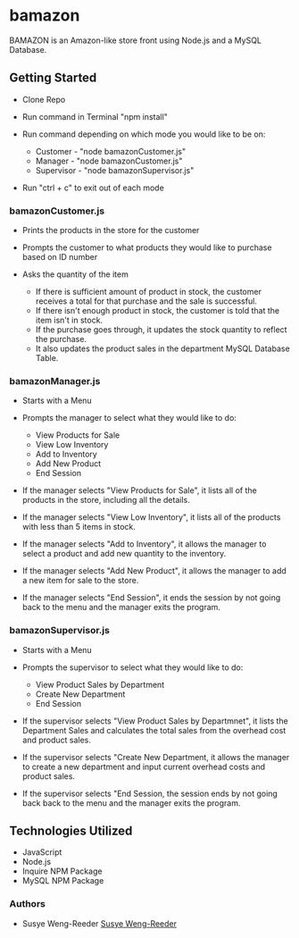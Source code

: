 # bamazon

BAMAZON is an Amazon-like store front using Node.js and a MySQL Database.

## Getting Started

- Clone Repo
- Run command in Terminal "npm install"
- Run command depending on which mode you would like to be on:
    - Customer - "node bamazonCustomer.js"
    - Manager - "node bamazonCustomer.js"
    - Supervisor - "node bamazonSupervisor.js"

- Run "ctrl + c" to exit out of each mode


### bamazonCustomer.js

- Prints the products in the store for the customer
- Prompts the customer to what products they would like to purchase based on ID number
- Asks the quantity of the item

    - If there is sufficient amount of product in stock, the customer receives a total for that purchase and the sale is successful.
    - If there isn't enough product in stock, the customer is told that the item isn't in stock.
    - If the purchase goes through, it updates the stock quantity to reflect the purchase.
    - It also updates the product sales in the department MySQL Database Table.


### bamazonManager.js

- Starts with a Menu
- Prompts the manager to select what they would like to do:
    - View Products for Sale
    - View Low Inventory
    - Add to Inventory
    - Add New Product
    - End Session

- If the manager selects "View Products for Sale", it lists all of the products in the store, including all the details.

- If the manager selects "View Low Inventory", it lists all of the products with less than 5 items in stock.

- If the manager selects "Add to Inventory", it allows the manager to select a product and add new quantity to the inventory.

- If the manager selects "Add New Product", it allows the manager to add a new item for sale to the store.

- If the manager selects "End Session", it ends the session by not going back to the menu and the manager exits the program.


### bamazonSupervisor.js

- Starts with a Menu
- Prompts the supervisor to select what they would like to do:
    - View Product Sales by Department
    - Create New Department
    - End Session


- If the supervisor selects "View Product Sales by Departmnet", it lists the Department Sales and calculates the total sales from the overhead cost and product sales.

- If the supervisor selects "Create New Department, it allows the manager to create a new department and input current overhead costs and product sales.

- If the supervisor selects "End Session, the session ends by not going back back to the menu and the manager exits the program.


## Technologies Utilized

- JavaScript
- Node.js
- Inquire NPM Package
- MySQL NPM Package


### Authors

- Susye Weng-Reeder [Susye Weng-Reeder](https://eveasian88.github.io/Professional-Portfolio/ "Susye's Portfolio")